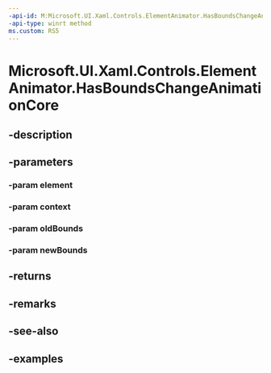 ```yaml
---
-api-id: M:Microsoft.UI.Xaml.Controls.ElementAnimator.HasBoundsChangeAnimationCore(Windows.UI.Xaml.UIElement,Microsoft.UI.Xaml.Controls.AnimationContext,Windows.Foundation.Rect,Windows.Foundation.Rect)
-api-type: winrt method
ms.custom: RS5
---
```


<!-- Method syntax.
virtual protected bool ElementAnimator.HasBoundsChangeAnimationCore(UIElement element, AnimationContext context, Rect oldBounds, Rect newBounds)
-->

# Microsoft.UI.Xaml.Controls.ElementAnimator.HasBoundsChangeAnimationCore

## -description

## -parameters
### -param element

### -param context

### -param oldBounds

### -param newBounds

## -returns

## -remarks

## -see-also

## -examples

